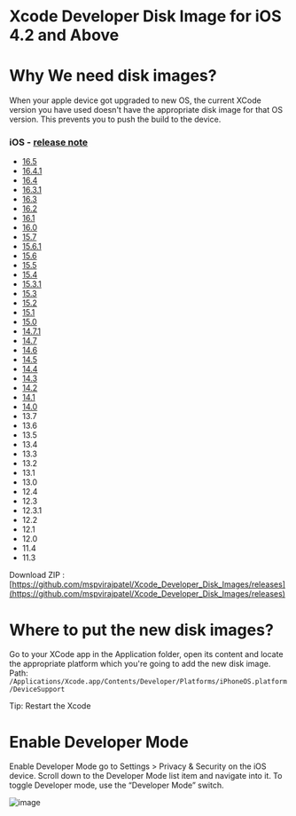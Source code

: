 # Xcode Developer Disk Image for iOS 4.2 and Above

# Why We need disk images?
When your apple device got upgraded to new OS, the current XCode version you have used doesn't have the appropriate disk image for that OS version. This prevents you to push the build to the device.


### iOS - [release note](https://developer.apple.com/documentation/ios-ipados-release-notes)

* [16.5](https://github.com/mspvirajpatel/Xcode_Developer_Disk_Images/releases/tag/16.5)
* [16.4.1](https://github.com/mspvirajpatel/Xcode_Developer_Disk_Images/releases/tag/16.4.1)
* [16.4](https://github.com/mspvirajpatel/Xcode_Developer_Disk_Images/releases/tag/16.4)
* [16.3.1](https://github.com/mspvirajpatel/Xcode_Developer_Disk_Images/releases/tag/16.3.1)
* [16.3](https://github.com/mspvirajpatel/Xcode_Developer_Disk_Images/releases/download/16.3/16.3.zip)
* [16.2](https://github.com/mspvirajpatel/Xcode_Developer_Disk_Images/releases/download/16.2/16.2.zip)
* [16.1](https://github.com/mspvirajpatel/Xcode_Developer_Disk_Images/releases/download/16.1/16.1.zip)
* [16.0](https://github.com/mspvirajpatel/Xcode_Developer_Disk_Images/releases/download/16.0/16.0.zip)
* [15.7](https://github.com/mspvirajpatel/Xcode_Developer_Disk_Images/releases/download/15.7/15.7.zip)
* [15.6.1](https://github.com/mspvirajpatel/Xcode_Developer_Disk_Images/releases/download/15.6.1/15.6.1.zip)
* [15.6](https://github.com/mspvirajpatel/Xcode_Developer_Disk_Images/releases/download/15.6/15.6.zip)
* [15.5](https://github.com/mspvirajpatel/Xcode_Developer_Disk_Images/releases/download/15.5/15.5.zip)
* [15.4](https://github.com/mspvirajpatel/Xcode_Developer_Disk_Images/releases/download/15.4/15.4.zip)
* [15.3.1](https://github.com/mspvirajpatel/Xcode_Developer_Disk_Images/releases/download/15.3.1/15.3.1.zip)
* [15.3](https://github.com/mspvirajpatel/Xcode_Developer_Disk_Images/releases/download/15.3/15.3.zip)
* [15.2](https://github.com/mspvirajpatel/Xcode_Developer_Disk_Images/releases/download/15.2/15.2.zip)
* [15.1](https://github.com/mspvirajpatel/Xcode_Developer_Disk_Images/releases/download/15.1/15.1.zip)
* [15.0](https://github.com/mspvirajpatel/Xcode_Developer_Disk_Images/releases/download/15.0/15.0.zip)
* [14.7.1](https://github.com/mspvirajpatel/Xcode_Developer_Disk_Images/releases/download/14.7.1/14.7.1.zip)
* [14.7](https://github.com/mspvirajpatel/Xcode_Developer_Disk_Images/releases/download/14.7/14.7.zip)
* [14.6](https://github.com/mspvirajpatel/Xcode_Developer_Disk_Images/releases/download/14.6/14.6.zip)
* [14.5](https://github.com/mspvirajpatel/Xcode_Developer_Disk_Images/releases/download/14.5/14.5.zip)
* [14.4](https://github.com/mspvirajpatel/Xcode_Developer_Disk_Images/releases/download/14.4/14.4.zip)
* [14.3](https://github.com/mspvirajpatel/Xcode_Developer_Disk_Images/releases/download/14.3/14.3.zip)
* [14.2](https://github.com/mspvirajpatel/Xcode_Developer_Disk_Images/releases/download/14.2/14.2.zip)
* [14.1](https://github.com/mspvirajpatel/Xcode_Developer_Disk_Images/releases/download/14.1/14.1.zip)
* [14.0](https://github.com/mspvirajpatel/Xcode_Developer_Disk_Images/releases/download/14.0/14.0.zip)
* 13.7 
* 13.6 
* 13.5 
* 13.4 
* 13.3
* 13.2
* 13.1
* 13.0
* 12.4
* 12.3
* 12.3.1
* 12.2
* 12.1
* 12.0
* 11.4
* 11.3

Download ZIP : [https://github.com/mspvirajpatel/Xcode_Developer_Disk_Images/releases](https://github.com/mspvirajpatel/Xcode_Developer_Disk_Images/releases)

# Where to put the new disk images?
Go to your XCode app in the Application folder, open its content and locate the appropriate platform which you're going to add the new disk image.
Path: `/Applications/Xcode.app/Contents/Developer/Platforms/iPhoneOS.platform/DeviceSupport`

Tip: Restart the Xcode

# Enable Developer Mode
Enable Developer Mode go to Settings > Privacy & Security on the iOS device. Scroll down to the Developer Mode list item and navigate into it. To toggle Developer mode, use the “Developer Mode” switch.

![image](https://github.com/mspvirajpatel/Xcode_Developer_Disk_Images/assets/26880739/5fdcb767-a212-45ce-8f79-f910bcb5db72)
